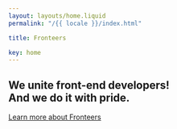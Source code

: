 ```yaml
---
layout: layouts/home.liquid
permalink: "/{{ locale }}/index.html"

title: Fronteers

key: home
---
```

## We unite front-end developers! <br /> And we do it with pride.

<a href="{{locale}}/join-us/" class="button button-greater-than">
  Learn more 
  <span class="visually-hidden">about Fronteers</span>
</a>

